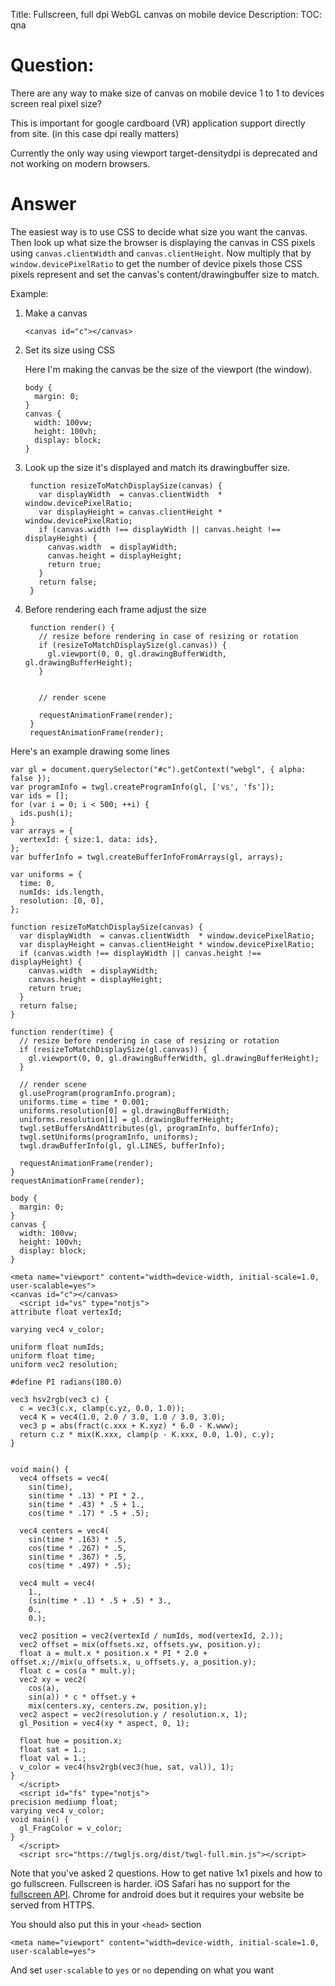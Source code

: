 Title: Fullscreen, full dpi WebGL canvas on mobile device
Description:
TOC: qna

# Question:

There are any way to make size of canvas on mobile device 1 to 1 to devices screen real pixel size?

This is important for google cardboard (VR) application support directly from site. (in this case dpi really matters)

Currently the only way using viewport target-densitydpi is deprecated and not working on modern browsers.

# Answer

The easiest way is to use CSS to decide what size you want the canvas. Then look up what size the browser is displaying the canvas in CSS pixels using `canvas.clientWidth` and `canvas.clientHeight`. Now multiply that by `window.devicePixelRatio` to get the number of device pixels those CSS pixels represent and set the canvas's content/drawingbuffer size to match.

Example:

1.  Make a canvas

        <canvas id="c"></canvas>  

2.  Set its size using CSS

    Here I'm making the canvas be the size of the viewport (the window). 

        body {
          margin: 0;
        }
        canvas {
          width: 100vw;
          height: 100vh; 
          display: block;
        }

3. Look up the size it's displayed and match its drawingbuffer size.

        function resizeToMatchDisplaySize(canvas) {
          var displayWidth  = canvas.clientWidth  * window.devicePixelRatio;
          var displayHeight = canvas.clientHeight * window.devicePixelRatio;
          if (canvas.width !== displayWidth || canvas.height !== displayHeight) {
            canvas.width  = displayWidth;
            canvas.height = displayHeight;
            return true;
          }
          return false;
        }

4. Before rendering each frame adjust the size 

        function render() {
          // resize before rendering in case of resizing or rotation
          if (resizeToMatchDisplaySize(gl.canvas)) {
            gl.viewport(0, 0, gl.drawingBufferWidth, gl.drawingBufferHeight); 
          }
      
      
          // render scene
      
          requestAnimationFrame(render);
        }
        requestAnimationFrame(render);


Here's an example drawing some lines

<!-- begin snippet: js hide: true console: false babel: false -->

<!-- language: lang-js -->

    var gl = document.querySelector("#c").getContext("webgl", { alpha: false });
    var programInfo = twgl.createProgramInfo(gl, ['vs', 'fs']);
    var ids = [];
    for (var i = 0; i < 500; ++i) {
      ids.push(i);
    }
    var arrays = {
      vertexId: { size:1, data: ids},
    };
    var bufferInfo = twgl.createBufferInfoFromArrays(gl, arrays);

    var uniforms = {
      time: 0,
      numIds: ids.length,
      resolution: [0, 0],
    };

    function resizeToMatchDisplaySize(canvas) {
      var displayWidth  = canvas.clientWidth  * window.devicePixelRatio;
      var displayHeight = canvas.clientHeight * window.devicePixelRatio;
      if (canvas.width !== displayWidth || canvas.height !== displayHeight) {
        canvas.width  = displayWidth;
        canvas.height = displayHeight;
        return true;
      }
      return false;
    }

    function render(time) {
      // resize before rendering in case of resizing or rotation
      if (resizeToMatchDisplaySize(gl.canvas)) {
        gl.viewport(0, 0, gl.drawingBufferWidth, gl.drawingBufferHeight);
      }
      
      // render scene
      gl.useProgram(programInfo.program);
      uniforms.time = time * 0.001;
      uniforms.resolution[0] = gl.drawingBufferWidth;
      uniforms.resolution[1] = gl.drawingBufferHeight;
      twgl.setBuffersAndAttributes(gl, programInfo, bufferInfo);
      twgl.setUniforms(programInfo, uniforms);
      twgl.drawBufferInfo(gl, gl.LINES, bufferInfo);
      
      requestAnimationFrame(render);
    }
    requestAnimationFrame(render);

<!-- language: lang-css -->

    body {
      margin: 0;
    }
    canvas {
      width: 100vw;
      height: 100vh;
      display: block;
    }

<!-- language: lang-html -->

    <meta name="viewport" content="width=device-width, initial-scale=1.0, user-scalable=yes">
    <canvas id="c"></canvas>
      <script id="vs" type="notjs">
    attribute float vertexId;

    varying vec4 v_color;

    uniform float numIds;
    uniform float time;
    uniform vec2 resolution;

    #define PI radians(180.0)

    vec3 hsv2rgb(vec3 c) {
      c = vec3(c.x, clamp(c.yz, 0.0, 1.0));
      vec4 K = vec4(1.0, 2.0 / 3.0, 1.0 / 3.0, 3.0);
      vec3 p = abs(fract(c.xxx + K.xyz) * 6.0 - K.www);
      return c.z * mix(K.xxx, clamp(p - K.xxx, 0.0, 1.0), c.y);
    }


    void main() {
      vec4 offsets = vec4(
        sin(time), 
        sin(time * .13) * PI * 2.,
        sin(time * .43) * .5 + 1.,
        cos(time * .17) * .5 + .5);

      vec4 centers = vec4(
        sin(time * .163) * .5,
        cos(time * .267) * .5,
        sin(time * .367) * .5,
        cos(time * .497) * .5);

      vec4 mult = vec4(
        1.,
        (sin(time * .1) * .5 + .5) * 3.,
        0.,
        0.);

      vec2 position = vec2(vertexId / numIds, mod(vertexId, 2.));
      vec2 offset = mix(offsets.xz, offsets.yw, position.y);
      float a = mult.x * position.x * PI * 2.0 + offset.x;//mix(u_offsets.x, u_offsets.y, a_position.y);
      float c = cos(a * mult.y);
      vec2 xy = vec2(
        cos(a),
        sin(a)) * c * offset.y +
        mix(centers.xy, centers.zw, position.y);
      vec2 aspect = vec2(resolution.y / resolution.x, 1);
      gl_Position = vec4(xy * aspect, 0, 1);
      
      float hue = position.x;
      float sat = 1.;
      float val = 1.;
      v_color = vec4(hsv2rgb(vec3(hue, sat, val)), 1);
    }
      </script>
      <script id="fs" type="notjs">
    precision mediump float;
    varying vec4 v_color;
    void main() {
      gl_FragColor = v_color;
    }
      </script>
      <script src="https://twgljs.org/dist/twgl-full.min.js"></script>

<!-- end snippet -->

Note that you've asked 2 questions. How to get native 1x1 pixels and how to go fullscreen. Fullscreen is harder. iOS Safari has no support for the [fullscreen API](https://developer.mozilla.org/en-US/docs/Web/API/Fullscreen_API). Chrome for android does but it requires your website be served from HTTPS.

You should also put this in your `<head>` section

    <meta name="viewport" content="width=device-width, initial-scale=1.0, user-scalable=yes">

And set `user-scalable` to `yes` or `no` depending on what you want
